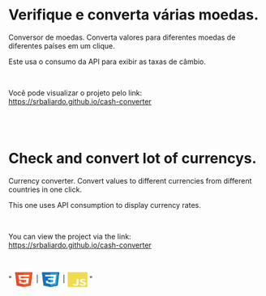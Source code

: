 # Verifique e converta várias moedas.

Conversor de moedas. Converta valores para diferentes moedas de diferentes países em um clique. <br>

Este usa o consumo da API para exibir as taxas de câmbio.

<br>

Você pode visualizar o projeto pelo link: <br>
https://srbaliardo.github.io/cash-converter

<br>
<br>

# Check and convert lot of currencys.

Currency converter. Convert values to different currencies from different countries in one click. <br>

This one uses API consumption to display currency rates.

<br>

You can view the project via the link: <br>
https://srbaliardo.github.io/cash-converter

<br>

" <img align="center" alt="HTML" height="30" width="40" src="https://raw.githubusercontent.com/devicons/devicon/master/icons/html5/html5-original.svg"> |
<img align="center" alt="CSS" height="30" width="40" src="https://raw.githubusercontent.com/devicons/devicon/master/icons/css3/css3-original.svg"> |
<img align="center" alt="Js" height="30" width="40" src="https://raw.githubusercontent.com/devicons/devicon/master/icons/javascript/javascript-plain.svg"> "

